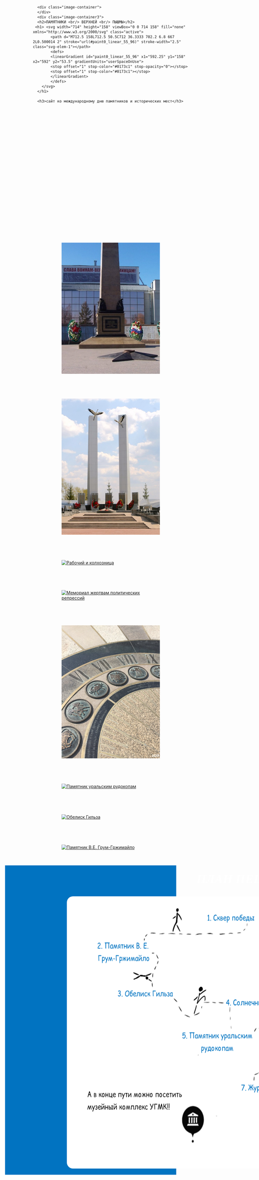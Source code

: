 <!DOCTYPE html><!--HTML5.0-->
<head>
    <meta charset="UTF-8">
    <link rel="icon" href="https://vk.com/photo-222986135_457239017?rev=1" sizes="16x16">
    <link rel="stylesheet" href="памятники.css">
    <title>Памятники Верхней Пышмы</title>
</head>
<body>
     
      <div class="image-container">         
      </div>
      <div class="image-container3">                 
      <h2>ПАМЯТНИКИ <br/> ВЕРХНЕЙ <br/> ПЫШМЫ</h2>
     <h1> <svg width="714" height="158" viewBox="0 0 714 158" fill="none" xmlns="http://www.w3.org/2000/svg" class="active">
            <path d="M712.5 158L712.5 50.5C712 36.3333 702.2 6.8 667 2L0.500014 2" stroke="url(#paint0_linear_55_96)" stroke-width="2.5" class="svg-elem-1"></path>
            <defs>
            <linearGradient id="paint0_linear_55_96" x1="592.25" y1="158" x2="592" y2="53.5" gradientUnits="userSpaceOnUse">
            <stop offset="1" stop-color="#0173c1" stop-opacity="0"></stop>
            <stop offset="1" stop-color="#0173c1"></stop>
            </linearGradient>
            </defs>
        </svg>
      </h1>

      <h3>сайт ко международному дню памятников и исторических мест</h3>
</div>

<div class="gallery">
    <a href="«Сквер воинской славы».html">
         <img src="ajnj/2024-02-24_14-17-11.png" alt="«Сквер воинской славы»">
    </a>
    <a href="Мемориал Журавли.html">
         <img src="ajnj/2024-02-22_22-45-28.png" alt="Мемориал «Журавли»">
   </a>
   <a href="Рабочий и колхозница.html">
          <img src="https://lh3.googleusercontent.com/p/AF1QipO-HVw0DZ8xiMQ9-JyQKuE1B0mmNIMz7fBE7-7n=s680-w680-h510" alt="Рабочий и колхозница">
   </a>
   <a href="Мемориал жертвам политических репрессий.html">
         <img src="https://lh3.googleusercontent.com/p/AF1QipP7rTxp8qWd6NYO7q8loQUc-ZCB12gFoNgKFME=s680-w680-h510" alt="Мемориал жертвам политических репрессий">
   </a>
   <a href="В.И. Ленин.html">
         <img src="ajnj/2024-02-23_22-10-10.png" alt="В.И. Ленин">
   </a>
   <a href="Памятник уральским рудокопам.html">
         <img src="https://photos.wikimapia.org/p/00/05/14/48/05_big.jpg" alt="Памятник уральским рудокопам">
   </a>
   <a href="Обелиск Гильза.html">
         <img src="https://lh3.googleusercontent.com/p/AF1QipNSnBizpBP9MCHLQJVCTuN7LTQR8iD8s42JeMFM=s680-w680-h510" alt="Обелиск Гильза">
   </a>
   <a href="Памятник В.Е. Грум-Гржимайло.html">
          <img src="https://i.ekmap.ru/1/2/9/7/0/thumbs/700_1050_fix.jpg" alt="Памятник В.Е. Грум-Гржимайло">
   </a>
</div>
  
  <div class="image-container1">         
</div>
<div class="image-container2"> 
    <img src="ajnj/23.png">  <h5>ПЛАН ПЕШЕЙ ПРОГУЛКИ</h5>   
</div>
 <div class="image-container4">             
</div>



</body>
<style>
    h1{

    position: relative;
    margin-top: -80px;
    margin-left: 40px;
    font-family: Comic Sans MS;
}
h2{
    font-size: 90px;
    color: rgb(255, 255, 255);
    position: relative;
    margin-top: -800px;
    margin-left: 30px;
    font-family: Verdana;
}
h3{
  font-size: 20px;
  color: rgb(255, 255, 255);
  position: relative;
  margin-top: -160px;
  margin-left: 65px;
  font-family: Comic Sans MS;
}
.gallery {
    display: flex;
    flex-wrap: wrap;
    gap: 80px;
    padding: 0px 93px;
    margin-top: 450px;
  }
   
  .gallery img {
    width: 300px;
    height: 400px;
    cursor: pointer;
    border-radius: 20px;
    transition: 1s;
  } 

  .gallery img:hover {
    transform: scale(1.2);
   }

  .image-container {
    background-image: url(https://d37e98a2-3644-435d-b7be-ef61b4252a03.selcdn.net/uo/aiwoo_uo1/images/big_screen/3b/04/3b041d522f1a44d0b22570444e59b501.png);
    background-size:cover;
    background-repeat: no-repeat;
    width: 110%;
    height: 1000px;
    margin-left: -90px;
    margin-top: -50px;
    display:block;
  }
  .image-container1 {
    background-color: rgb(1, 115, 193);
    background-size: cover;
    background-repeat: no-repeat;
    width: 110%;
    height: 1000px;
    margin-left: -90px;
    margin-top: 50px;
    display:block;
  }
  .image-container2 {
    background-color: rgb(1, 115, 193);
    background-size: cover;
    background-repeat: no-repeat;
    width: 1000px;
    height: 950px;
    margin-left: 1030px;
    margin-top: -1400px;
    display:block;
    border-radius: 800px;
  }
  .image-container3 {
    background-color: rgba(0, 0, 0, 0.534);
    background-repeat: no-repeat;
    background-size: cover;
    width: 100%;
    height: 420px;
    margin-left: -100;
    border-radius: 10px;
  }
  .image-container4 {
    background-image: url(ajnj/2024-02-23_23-11-00.png);
    background-size: cover;
    background-repeat: no-repeat;
    width: 90px;
    height: 90px;
    margin-left: 1500px;
    margin-top: -1800px;
    display:block;
    border-radius: 20px;
  }
  img, svg {
    vertical-align: middle;
}
.image-container2 img{
  background-size: cover;
  background-repeat: no-repeat;
  width: 1400px;
  height: 880px;
  margin-left: -920px;
  margin-top: 500px;
  border-radius: 20px;
}
h5{
  font-size: 40px;
  color: rgb(255, 255, 255);
  position: relative;
  margin-top: -960px;
  margin-left: -500px;
  font-family: Verdana;
}
body{
  overflow-x: hidden
}
</style>
</html>
